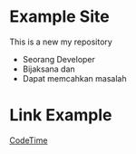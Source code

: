 # Example Site
This is a new my repository

* Seorang Developer
* Bijaksana dan 
* Dapat memcahkan masalah

# Link Example
[CodeTime](https://www.codetime.io)